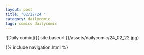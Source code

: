 ```yaml
---
layout: post
title: "02/22/24 "
category: dailycomic
tags: comics dailycomic
---
```

![Daily comic]({{ site.baseurl }}/assets/dailycomic/24_02_22.jpg)

{% include navigation.html %}

